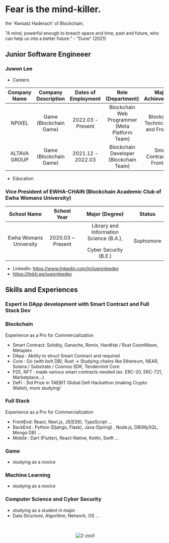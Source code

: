 # Fear is the mind-killer.
</p> the 'Kwisatz Haderach' of Blockchain,
</p> "A mind, powerful enough to breach space and time, past and future, who can help us into a better future." - "Dune" (2021) <p>

## Junior Software Engineeer
### Juwon Lee
  - Careers </p>
  
  | Company Name | Company Description | Dates of Employment | Role (Department) | Major Achievements |
  |:--------: |:--------:|:--------:|:--------:|:--------:|
  | NPIXEL | Game (Blockchain Game) |2022.03 - Present | Blockchain Web Programmer (Meta Platform Team) | Blockchain Technical R&D and Frontend |
  | ALTAVA GROUP | Game (Blockchain Game) |2021.12 - 2022.03 | Blockchain Developer (Blockchain Team) | Smart Contract and Frontend|
  
  - Education </p>
  ### Vice President of EWHA-CHAIN (Blockchain Academic Club of Ewha Womans University) 
  
   | School Name | School Year | Major (Degree) | Status |
   |:--------: |:--------:|:--------:|:--------:|
   | Ewha Womans University | 2020.03 ~ Present | Library and Information Science (B.A.), </p> Cyber Security (B.E.) | Sophomore | 
   
  - LinkedIn: https://www.linkedin.com/in/juwonleedev
  - https://linktr.ee/juwonleedev
  
## Skills and Experiences
  ### Expert in DApp development with Smart Contract and Full Stack Dev
  ### Blockchain 
  Experience as a Pro for Commercialization
  - Smart Contract: Solidity, Ganache, Remix, HardHat / Rust <ex> CosmWasm, Metaplex
  - DApp : Ability to struct Smart Contract and required 
  - Core : Go (with bolt DB), Rust -> Studying chains like Ethereum, NEAR, Solana / Substrate / Cosmos SDK, Tendermint Core
  - P2E, NFT : made various smart contracts needed (ex. ERC-20, ERC-721, Marketplace...)
  - DeFi : 3rd Prize in TAEBIT Global Defi Hackathon (making Crypto Wallet), more studying!
  
  ### Full Stack
   Experience as a Pro for Commercialization
  - FrontEnd: React, Next.js, JS(ES6), TypeScript ...
  - BackEnd : Python (Django, Flask), Java (Spring) , Node.js, DB(MySQL, Mongo DB) ...
  - Mobile : Dart (Flutter), React-Native, Kotlin, Swift ...
  
  ### Game
  - studying as a novice
  
  ### Machine Learning 
  - studying as a novice 
  
  ### Computer Science and Cyber Security 
  - studying as a student in major
  - Data Structure, Algorithm, Network, OS ...
  
  <br>
  <p  align="center"> <img align="center" src="https://github-readme-stats.vercel.app/api?username=2-zoo1&show_icons=true&locale=en" alt="2-zoo1" /></p>

